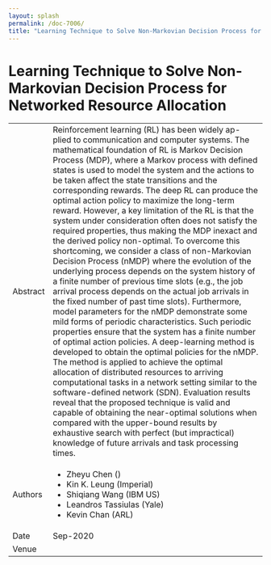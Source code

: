 ```yaml
---
layout: splash
permalink: /doc-7006/
title: "Learning Technique to Solve Non-Markovian Decision Process for Networked Resource Allocation "
---
```


# Learning Technique to Solve Non-Markovian Decision Process for Networked Resource Allocation  

<table>
    <tbody>
    <tr>
        <td>Abstract</td>
        <td>Reinforcement learning (RL) has been widely ap- plied to communication and computer systems. The mathematical foundation of RL is Markov Decision Process (MDP), where a Markov process with defined states is used to model the system and the actions to be taken affect the state transitions and the corresponding rewards. The deep RL can produce the optimal action policy to maximize the long-term reward. However, a key limitation of the RL is that the system under consideration often does not satisfy the required properties, thus making the MDP inexact and the derived policy non-optimal. To overcome this shortcoming, we consider a class of non-Markovian Decision Process (nMDP) where the evolution of the underlying process depends on the system history of a finite number of previous time slots (e.g., the job arrival process depends on the actual job arrivals in the fixed number of past time slots). Furthermore, model parameters for the nMDP demonstrate some mild forms of periodic characteristics. Such periodic properties ensure that the system has a finite number of optimal action policies. A deep-learning method is developed to obtain the optimal policies for the nMDP. The method is applied to achieve the optimal allocation of distributed resources to arriving computational tasks in a network setting similar to the software-defined network (SDN). Evaluation results reveal that the proposed technique is valid and capable of obtaining the near-optimal solutions when compared with the upper-bound results by exhaustive search with perfect (but impractical) knowledge of future arrivals and task processing times.</td>
    </tr>
    <tr>
        <td>Authors</td>
        <td>
            <ul>
                <li>Zheyu Chen ()</li>
                <li>Kin K. Leung (Imperial)</li>
                <li>Shiqiang Wang (IBM US)</li>
                <li>Leandros Tassiulas (Yale)</li>
                <li>Kevin Chan (ARL)</li>
            </ul>
        </td>
    </tr>
    <tr>
        <td>Date</td>
        <td>Sep-2020</td>
    </tr>
    <tr>
        <td>Venue</td>
        <td></td>
        </tr>
    </tbody>
</table>
